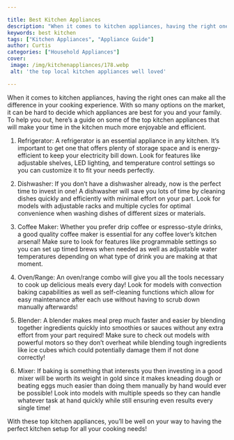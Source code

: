 ```yaml
---

title: Best Kitchen Appliances
description: "When it comes to kitchen appliances, having the right ones can make all the difference in your cooking experience. With so many op...you wont regret reading on"
keywords: best kitchen
tags: ["Kitchen Appliances", "Appliance Guide"]
author: Curtis
categories: ["Household Appliances"]
cover: 
 image: /img/kitchenappliances/178.webp
 alt: 'the top local kitchen appliances well loved'

---
```


When it comes to kitchen appliances, having the right ones can make all the difference in your cooking experience. With so many options on the market, it can be hard to decide which appliances are best for you and your family. To help you out, here’s a guide on some of the top kitchen appliances that will make your time in the kitchen much more enjoyable and efficient. 

1. Refrigerator: A refrigerator is an essential appliance in any kitchen. It’s important to get one that offers plenty of storage space and is energy-efficient to keep your electricity bill down. Look for features like adjustable shelves, LED lighting, and temperature control settings so you can customize it to fit your needs perfectly. 

2. Dishwasher: If you don’t have a dishwasher already, now is the perfect time to invest in one! A dishwasher will save you lots of time by cleaning dishes quickly and efficiently with minimal effort on your part. Look for models with adjustable racks and multiple cycles for optimal convenience when washing dishes of different sizes or materials. 

3. Coffee Maker: Whether you prefer drip coffee or espresso-style drinks, a good quality coffee maker is essential for any coffee lover’s kitchen arsenal! Make sure to look for features like programmable settings so you can set up timed brews when needed as well as adjustable water temperatures depending on what type of drink you are making at that moment. 

4. Oven/Range: An oven/range combo will give you all the tools necessary to cook up delicious meals every day! Look for models with convection baking capabilities as well as self-cleaning functions which allow for easy maintenance after each use without having to scrub down manually afterwards! 

 5. Blender: A blender makes meal prep much faster and easier by blending together ingredients quickly into smoothies or sauces without any extra effort from your part required! Make sure to check out models with powerful motors so they don’t overheat while blending tough ingredients like ice cubes which could potentially damage them if not done correctly!

 6. Mixer: If baking is something that interests you then investing in a good mixer will be worth its weight in gold since it makes kneading dough or beating eggs much easier than doing them manually by hand would ever be possible! Look into models with multiple speeds so they can handle whatever task at hand quickly while still ensuring even results every single time! 

With these top kitchen appliances, you’ll be well on your way to having the perfect kitchen setup for all your cooking needs!
